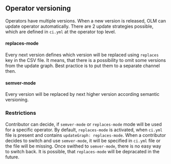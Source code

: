 ## Operator versioning

Operators have multiple versions. When a new version is released, OLM can update operator automatically. There are 2 update strategies possible, which are defined in `ci.yml` at the operator top level.

#### replaces-mode
Every next version defines which version will be replaced using `replaces` key in the CSV file. It means, that there is a possibility to omit some versions from the update graph. Best practice is to put them to a separate channel then.

#### semver-mode
Every version will be replaced by next higher version according semantic versioning.

### Restrictions
Contributor can decide, if `semver-mode` or `replaces-mode` mode will be used for a specific operator. By default, `replaces-mode` is activated, when `ci.yml` file is present and contains `updateGraph: replaces-mode`. When a contributor decides to switch and use `semver-mode`, it will be specified in `ci.yml` file or the file will be missing.
Once swithed to `semver-mode`, there is no easy way to switch back. It is possible, that `replaces-mode` will be depracated in the future.